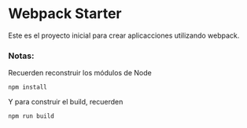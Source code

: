 # Webpack Starter

Este es el proyecto inicial para crear aplicacciones utilizando webpack.

### Notas:
Recuerden reconstruir los módulos de Node
```
npm install
```
Y para construir el build, recuerden
```
npm run build
```

